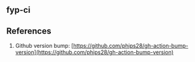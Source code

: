 ## fyp-ci



## References   
1. Github version bump: [https://github.com/phips28/gh-action-bump-version](https://github.com/phips28/gh-action-bump-version)